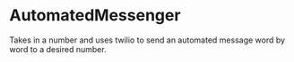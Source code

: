 # AutomatedMessenger

Takes in a number and uses twilio to send an automated message word by word to a desired number.
